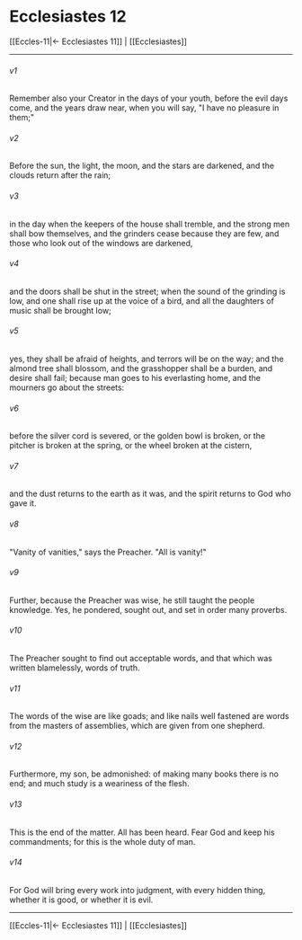 # Ecclesiastes 12

[[Eccles-11|← Ecclesiastes 11]] | [[Ecclesiastes]]
***



###### v1 
Remember also your Creator in the days of your youth, before the evil days come, and the years draw near, when you will say, "I have no pleasure in them;" 

###### v2 
Before the sun, the light, the moon, and the stars are darkened, and the clouds return after the rain; 

###### v3 
in the day when the keepers of the house shall tremble, and the strong men shall bow themselves, and the grinders cease because they are few, and those who look out of the windows are darkened, 

###### v4 
and the doors shall be shut in the street; when the sound of the grinding is low, and one shall rise up at the voice of a bird, and all the daughters of music shall be brought low; 

###### v5 
yes, they shall be afraid of heights, and terrors will be on the way; and the almond tree shall blossom, and the grasshopper shall be a burden, and desire shall fail; because man goes to his everlasting home, and the mourners go about the streets: 

###### v6 
before the silver cord is severed, or the golden bowl is broken, or the pitcher is broken at the spring, or the wheel broken at the cistern, 

###### v7 
and the dust returns to the earth as it was, and the spirit returns to God who gave it. 

###### v8 
"Vanity of vanities," says the Preacher. "All is vanity!" 

###### v9 
Further, because the Preacher was wise, he still taught the people knowledge. Yes, he pondered, sought out, and set in order many proverbs. 

###### v10 
The Preacher sought to find out acceptable words, and that which was written blamelessly, words of truth. 

###### v11 
The words of the wise are like goads; and like nails well fastened are words from the masters of assemblies, which are given from one shepherd. 

###### v12 
Furthermore, my son, be admonished: of making many books there is no end; and much study is a weariness of the flesh. 

###### v13 
This is the end of the matter. All has been heard. Fear God and keep his commandments; for this is the whole duty of man. 

###### v14 
For God will bring every work into judgment, with every hidden thing, whether it is good, or whether it is evil.

***
[[Eccles-11|← Ecclesiastes 11]] | [[Ecclesiastes]]
